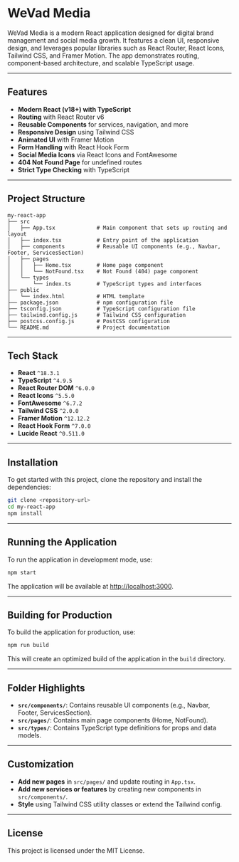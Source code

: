 # WeVad Media

WeVad Media is a modern React application designed for digital brand management and social media growth. It features a clean UI, responsive design, and leverages popular libraries such as React Router, React Icons, Tailwind CSS, and Framer Motion. The app demonstrates routing, component-based architecture, and scalable TypeScript usage.

---

## Features

- **Modern React (v18+) with TypeScript**
- **Routing** with React Router v6
- **Reusable Components** for services, navigation, and more
- **Responsive Design** using Tailwind CSS
- **Animated UI** with Framer Motion
- **Form Handling** with React Hook Form
- **Social Media Icons** via React Icons and FontAwesome
- **404 Not Found Page** for undefined routes
- **Strict Type Checking** with TypeScript

---

## Project Structure

```
my-react-app
├── src
│   ├── App.tsx             # Main component that sets up routing and layout
│   ├── index.tsx           # Entry point of the application
│   ├── components          # Reusable UI components (e.g., Navbar, Footer, ServicesSection)
│   ├── pages
│   │   ├── Home.tsx        # Home page component
│   │   └── NotFound.tsx    # Not Found (404) page component
│   └── types
│       └── index.ts        # TypeScript types and interfaces
├── public
│   └── index.html          # HTML template
├── package.json            # npm configuration file
├── tsconfig.json           # TypeScript configuration file
├── tailwind.config.js      # Tailwind CSS configuration
├── postcss.config.js       # PostCSS configuration
└── README.md               # Project documentation
```

---

## Tech Stack

- **React** `^18.3.1`
- **TypeScript** `^4.9.5`
- **React Router DOM** `^6.0.0`
- **React Icons** `^5.5.0`
- **FontAwesome** `^6.7.2`
- **Tailwind CSS** `^2.0.0`
- **Framer Motion** `^12.12.2`
- **React Hook Form** `^7.0.0`
- **Lucide React** `^0.511.0`

---

## Installation

To get started with this project, clone the repository and install the dependencies:

```bash
git clone <repository-url>
cd my-react-app
npm install
```

---

## Running the Application

To run the application in development mode, use:

```bash
npm start
```

The application will be available at [http://localhost:3000](http://localhost:3000).

---

## Building for Production

To build the application for production, use:

```bash
npm run build
```

This will create an optimized build of the application in the `build` directory.

---

## Folder Highlights

- **`src/components/`**: Contains reusable UI components (e.g., Navbar, Footer, ServicesSection).
- **`src/pages/`**: Contains main page components (Home, NotFound).
- **`src/types/`**: Contains TypeScript type definitions for props and data models.

---

## Customization

- **Add new pages** in `src/pages/` and update routing in `App.tsx`.
- **Add new services or features** by creating new components in `src/components/`.
- **Style** using Tailwind CSS utility classes or extend the Tailwind config.

---

## License

This project is licensed under the MIT License.